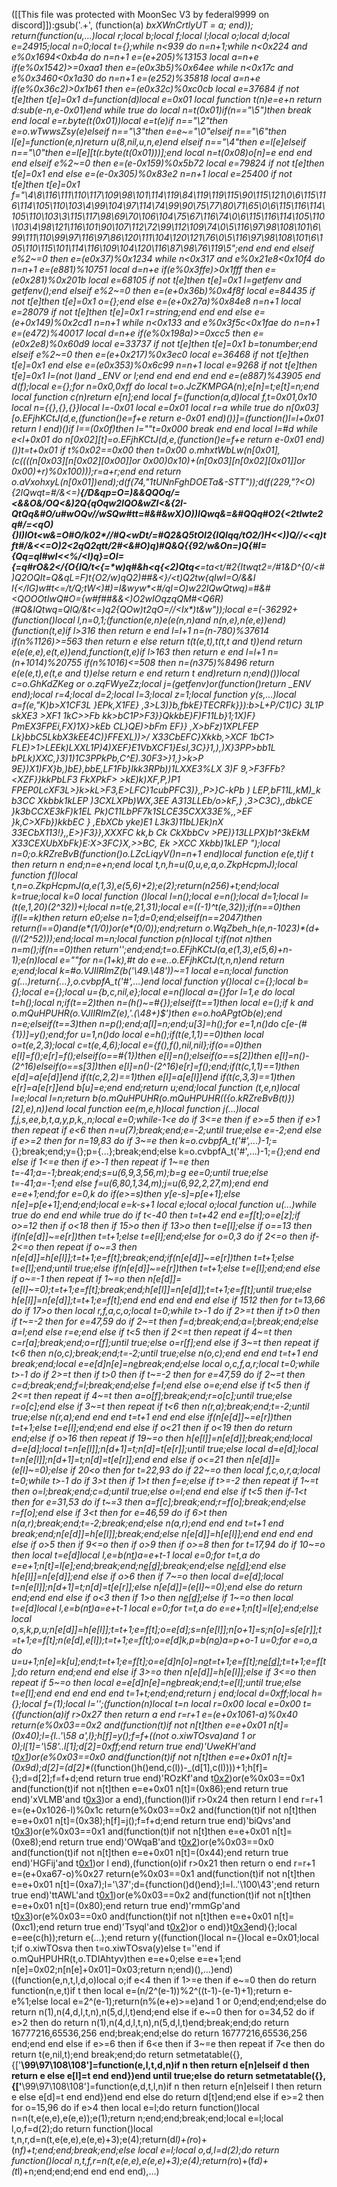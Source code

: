 ([[This file was protected with MoonSec V3 by federal9999 on discord]]):gsub('.+', (function(a) _bxXWnCrtlyUT = a; end)); return(function(u,...)local r;local b;local f;local l;local o;local d;local e=24915;local n=0;local t={};while n<939 do n=n+1;while n<0x224 and e%0x1694<0xb4a do n=n+1 e=(e+205)%13153 local a=n+e if(e%0x1542)>=0xaa1 then e=(e*0x3b5)%0x64ee while n<0x17c and e%0x3460<0x1a30 do n=n+1 e=(e*252)%35818 local a=n+e if(e%0x36c2)>0x1b61 then e=(e*0x32c)%0xc0cb local e=37684 if not t[e]then t[e]=0x1 d=function(d)local e=0x01 local function t(n)e=e+n return d:sub(e-n,e-0x01)end while true do local n=t(0x01)if(n=="\5")then break end local e=r.byte(t(0x01))local e=t(e)if n=="\2"then e=o.wTwwsZsy(e)elseif n=="\3"then e=e~="\0"elseif n=="\6"then l[e]=function(e,n)return u(8,nil,u,n,e)end elseif n=="\4"then e=l[e]elseif n=="\0"then e=l[e][t(r.byte(t(0x01)))];end local n=t(0x08)o[n]=e end end end elseif e%2~=0 then e=(e-0x159)%0x5b72 local e=79824 if not t[e]then t[e]=0x1 end else e=(e-0x305)%0x83e2 n=n+1 local e=25400 if not t[e]then t[e]=0x1 f="\4\8\116\111\110\117\109\98\101\114\119\84\119\119\115\90\115\121\0\6\115\116\114\105\110\103\4\99\104\97\114\74\99\90\75\77\80\71\65\0\6\115\116\114\105\110\103\3\115\117\98\69\70\106\104\75\67\116\74\0\6\115\116\114\105\110\103\4\98\121\116\101\90\107\112\72\99\112\109\74\0\5\116\97\98\108\101\6\99\111\110\99\97\116\97\86\120\111\104\120\121\76\0\5\116\97\98\108\101\6\105\110\115\101\114\116\109\104\120\116\87\98\76\119\5";end end end elseif e%2~=0 then e=(e*0x37)%0x1234 while n<0x317 and e%0x21e8<0x10f4 do n=n+1 e=(e*881)%10751 local d=n+e if(e%0x3ffe)>0x1fff then e=(e*0x281)%0x201b local e=68105 if not t[e]then t[e]=0x1 l=getfenv and getfenv();end elseif e%2~=0 then e=(e+0x36b)%0x4f8f local e=84435 if not t[e]then t[e]=0x1 o={};end else e=(e+0x27a)%0x84e8 n=n+1 local e=28079 if not t[e]then t[e]=0x1 r=string;end end end else e=(e+0x149)%0x2cd1 n=n+1 while n<0x133 and e%0x3f5c<0x1fae do n=n+1 e=(e*472)%40017 local d=n+e if(e%0x198a)>=0xcc5 then e=(e*0x2e8)%0x60d9 local e=33737 if not t[e]then t[e]=0x1 b=tonumber;end elseif e%2~=0 then e=(e+0x217)%0x3ec0 local e=36468 if not t[e]then t[e]=0x1 end else e=(e*0x353)%0x6c99 n=n+1 local e=9268 if not t[e]then t[e]=0x1 l=(not l)and _ENV or l;end end end end end e=(e*887)%43905 end d(f);local e={};for n=0x0,0xff do local t=o.JcZKMPGA(n);e[n]=t;e[t]=n;end local function c(n)return e[n];end local f=(function(a,d)local f,t=0x01,0x10 local n={{},{},{}}local l=-0x01 local e=0x01 local r=a while true do n[0x03][o.EFjhKCtJ(d,e,(function()e=f+e return e-0x01 end)())]=(function()l=l+0x01 return l end)()if l==(0x0f)then l=""t=0x000 break end end local l=#d while e<l+0x01 do n[0x02][t]=o.EFjhKCtJ(d,e,(function()e=f+e return e-0x01 end)())t=t+0x01 if t%0x02==0x00 then t=0x00 o.mhxtWbLw(n[0x01],(c((((n[0x03][n[0x02][0x00]]or 0x00)*0x10)+(n[0x03][n[0x02][0x01]]or 0x00)+r)%0x100)));r=a+r;end end return o.aVxohxyL(n[0x01])end);d(f(74,"1tUNnFghDOETa&-STT"));d(f(229,"?<O){2IQwqt=*#/&<=)**{/D&qp=O=)&&QQOq/=<*&&O&/OQ<&)2Q{qOqw2IQO&wZI<&{2I-QtQ*q&#O/u#wOQv//wSQw#tt=*#*&#&wX)O))IQwq&=&#QQ*q#O2{<2tI*w*te2q#*/=<qO){)I)IOt<w&=O#O/k02*//#Q<wDt/=#Q2&Q5tOI2{IQIqq/tO*2/)H<<))Q//<<q)tf*t#/&<<=O)2<2qQ2qtt/*2#<&#O*)q)#Q&Q{{92/*w&On=)Q{#I={Qq=qI#w*I<<%/<I)q}=OI={=q#*rO&2</{O{IQ/t<*{=*w)q#&h<q{<2)Qtq<**=ta<t/*#2{Itwqt2=/#1&D^{0/<#)Q2OQIt=*Q*&qL=F)t{O2/w)qQ2)##&<}/<t)Q2tw{qIwI=O/&&I I{</IG)w#t<=/*t/Q;tW<)#)=I&wyw**<#/qI=O)w22IQwQtwq)=#&#<QOOOtIwQ#O={w#f##&&<)O*2wIOqzqQ*M#<*Q6R)(#Q&IQtwq=Q*IQ/&t<=)q2{QOw)t2qO=*//<Ix*)t&w"));local e=(-36292+(function()local l,n=0,1;(function(e,n)e(e(n,n)and n(n,e),n(e,e))end)(function(t,e)if l>316 then return e end l=l+1 n=(n-780)%37614 if(n%1126)>=563 then return e else return t(t(e,t),t(t,t and t))end return e(e(e,e),e(t,e))end,function(t,e)if l>163 then return e end l=l+1 n=(n+1014)%20755 if(n%1016)<=508 then n=(n*375)%8496 return e(e(e,t),e(t,e and t))else return e end return t end)return n;end)())local c=o.GhKdZKeg or o.zqFWyeZz;local j=(getfenv)or(function()return _ENV end);local r=4;local d=2;local l=3;local z=1;local function y(s,...)local a=f(e,"K)b>X1CF3L }EPk,X1FE} ,3>L3)}b,fbkE}TECRFk}}):b>L+P*/C1)C} 3L1P skXE3 >XF1 1kC>>Fb kk>bC1P>F3}}QkkbE}F)F11Lb}1;1X)F} PmEX3FPEi,FX)1X}>kEb CL}QE)>bFm EF}} ,X>bFz)1XPLFEP Lk}bbC5LkbX3kEE4C)}FFEXL))>/ X33CbEFC}Xkkb,>XCF 1bC1> FLE)>1>LEEk)LXXL1P)4)XEF}E1VbXCF1}EsI,3C}}1,),)X}3PP>bb1L bPLk)XXC,}3)1)1C3PPkPb,C^E).30F3>}1,}>k>P 9E})X1)FX}b,)bE}*,bbE,LF1Fb}Ikk3RPb))1LXXE3%LX 3)F 9,>F3FFb?<XZF}}kkPbLF3 FkXPkF> >kE)k)XF,P,)P1 FPEP0LcXF3L>}k>kL>F3,E>LFC}1cubPFC3)},,P>}C-kPb ) LEP,bF11L,kM)_k b3CC Xkbbk1kLEP )3CXLXPb)WX,3EE A313LLEb/o>kF,} ,3>C3C},,dbkCE }k3bCCXE3kF)k1EL Pk)C11LbPF7k1SLCE35CXX33E%,,>EF }k,C>XFb})kkbEC } ,EbXCb yke)E1 L3k3)11bL)Ek)nX 33ECbX113!},,E>}F3}},XXXFC kk,b Ck CkXbbCv >PE)}13LLPX)b1^3kEkM X33CEXUbXbFk}E:X>3FC}X,>>BC, Ek >XCC Xkbb)1kLEP ");local n=0;o.kRZreBvB(function()o.LZcLiqyV()n=n+1 end)local function e(e,t)if t then return n end;n=e+n;end local t,n,h=u(0,u,e,a,o.ZkpHcpmJ);local function f()local t,n=o.ZkpHcpmJ(a,e(1,3),e(5,6)+2);e(2);return(n*256)+t;end;local k=true;local k=0 local function _()local l=n();local e=n();local d=1;local l=(t(e,1,20)*(2^32))+l;local n=t(e,21,31);local e=((-1)^t(e,32));if(n==0)then if(l==k)then return e*0;else n=1;d=0;end;elseif(n==2047)then return(l==0)and(e*(1/0))or(e*(0/0));end;return o.WqZbeh_h(e,n-1023)*(d+(l/(2^52)));end;local m=n;local function p(n)local t;if(not n)then n=m();if(n==0)then return'';end;end;t=o.EFjhKCtJ(a,e(1,3),e(5,6)+n-1);e(n)local e=""for n=(1+k),#t do e=e..o.EFjhKCtJ(t,n,n)end return e;end;local k=#o.VJIIRlmZ(b('\49.\48'))~=1 local e=n;local function g(...)return{...},o.cvbpfA_t('#',...)end local function y()local c={};local b={};local e={};local u={b,c,nil,e};local e=n()local a={}for l=1,e do local t=h();local n;if(t==2)then n=(h()~=#{});elseif(t==1)then local e=_();if k and o.mQuHPUHR(o.VJIIRlmZ(e),'.(\48+)$')then e=o.hoAPgtOb(e);end n=e;elseif(t==3)then n=p();end;a[l]=n;end;u[3]=h();for e=1,n()do c[e-(#{1})]=y();end;for u=1,n()do local e=h();if(t(e,1,1)==0)then local o=t(e,2,3);local c=t(e,4,6);local e={f(),f(),nil,nil};if(o==0)then e[l]=f();e[r]=f();elseif(o==#{1})then e[l]=n();elseif(o==s[2])then e[l]=n()-(2^16)elseif(o==s[3])then e[l]=n()-(2^16)e[r]=f();end;if(t(c,1,1)==1)then e[d]=a[e[d]]end if(t(c,2,2)==1)then e[l]=a[e[l]]end if(t(c,3,3)==1)then e[r]=a[e[r]]end b[u]=e;end end;return u;end;local function _(t,e,n)local l=e;local l=n;return b(o.mQuHPUHR(o.mQuHPUHR(({o.kRZreBvB(t)})[2],e),n))end local function ee(m,e,h)local function j(...)local f,j,s,ee,b,t,a,y,p,k,_,n;local e=0;while-1<e do if 3<=e then if e>=5 then if e>1 then repeat if e<6 then n=u(7);break;end;e=-2;until true;else e=-2;end else if e>=2 then for n=19,83 do if 3~=e then k=o.cvbpfA_t('#',...)-1;_={};break;end;y={};p={...};break;end;else k=o.cvbpfA_t('#',...)-1;_={};end end else if 1<=e then if e>-1 then repeat if 1~=e then t=-41;a=-1;break;end;s=u(6,9,3,56,m);b=g ee=0;until true;else t=-41;a=-1;end else f=u(6,80,1,34,m);j=u(6,92,2,27,m);end end e=e+1;end;for e=0,k do if(e>=s)then y[e-s]=p[e+1];else n[e]=p[e+1];end;end;local e=k-s+1 local e;local o;local function u(...)while true do end end while true do if t<-40 then t=t+42 end e=f[t];o=e[z];if o>=12 then if o<18 then if 15>o then if 13>o then t=e[l];else if o==13 then if(n[e[d]]~=e[r])then t=t+1;else t=e[l];end;else for o=0,3 do if 2<=o then if-2<=o then repeat if o~=3 then n[e[d]]=h[e[l]];t=t+1;e=f[t];break;end;if(n[e[d]]~=e[r])then t=t+1;else t=e[l];end;until true;else if(n[e[d]]~=e[r])then t=t+1;else t=e[l];end;end else if o~=-1 then repeat if 1~=o then n[e[d]]=(e[l]~=0);t=t+1;e=f[t];break;end;h[e[l]]=n[e[d]];t=t+1;e=f[t];until true;else h[e[l]]=n[e[d]];t=t+1;e=f[t];end end end end end else if 15<o then if o>12 then for t=13,66 do if 17>o then local r,f,a,c,o;local t=0;while t>-1 do if 2>=t then if t>0 then if t~=-2 then for e=47,59 do if 2~=t then f=d;break;end;a=l;break;end;else a=l;end else r=e;end else if t<5 then if 2<=t then repeat if 4~=t then c=r[a];break;end;o=r[f];until true;else o=r[f];end else if 3~=t then repeat if t<6 then n(o,c);break;end;t=-2;until true;else n(o,c);end end end t=t+1 end break;end;local e=e[d]n[e]=n[e](c(n,e+1,a))break;end;else local o,c,f,a,r;local t=0;while t>-1 do if 2>=t then if t>0 then if t~=-2 then for e=47,59 do if 2~=t then c=d;break;end;f=l;break;end;else f=l;end else o=e;end else if t<5 then if 2<=t then repeat if 4~=t then a=o[f];break;end;r=o[c];until true;else r=o[c];end else if 3~=t then repeat if t<6 then n(r,a);break;end;t=-2;until true;else n(r,a);end end end t=t+1 end end else if(n[e[d]]~=e[r])then t=t+1;else t=e[l];end;end end else if o<21 then if o<19 then do return end;else if o>16 then repeat if 19~=o then h[e[l]]=n[e[d]];break;end;local d=e[d];local t=n[e[l]];n[d+1]=t;n[d]=t[e[r]];until true;else local d=e[d];local t=n[e[l]];n[d+1]=t;n[d]=t[e[r]];end end else if o<=21 then n[e[d]]=(e[l]~=0);else if 20<o then for t=22,93 do if 22~=o then local f,c,o,r,a;local t=0;while t>-1 do if 3>t then if 1>t then f=e;else if t>=-2 then repeat if 1~=t then o=l;break;end;c=d;until true;else o=l;end end else if t<5 then if-1<t then for e=31,53 do if t~=3 then a=f[c];break;end;r=f[o];break;end;else r=f[o];end else if 3<t then for e=46,59 do if 6>t then n(a,r);break;end;t=-2;break;end;else n(a,r);end end end t=t+1 end break;end;n[e[d]]=h[e[l]];break;end;else n[e[d]]=h[e[l]];end end end end else if o>5 then if 9<=o then if o>9 then if o>=8 then for t=17,94 do if 10~=o then local t=e[d]local l,e=b(n[t](c(n,t+1,e[l])))a=e+t-1 local e=0;for t=t,a do e=e+1;n[t]=l[e];end;break;end;n[e[d]]();break;end;else n[e[d]]();end else h[e[l]]=n[e[d]];end else if o>6 then if 7~=o then local d=e[d];local t=n[e[l]];n[d+1]=t;n[d]=t[e[r]];else n[e[d]]=(e[l]~=0);end else do return end;end end else if o<3 then if 1>o then n[e[d]]();else if 1~=o then local t=e[d]local l,e=b(n[t](c(n,t+1,e[l])))a=e+t-1 local e=0;for t=t,a do e=e+1;n[t]=l[e];end;else local o,s,k,p,u;n[e[d]]=h[e[l]];t=t+1;e=f[t];o=e[d];s=n[e[l]];n[o+1]=s;n[o]=s[e[r]];t=t+1;e=f[t];n(e[d],e[l]);t=t+1;e=f[t];o=e[d]k,p=b(n[o](c(n,o+1,e[l])))a=p+o-1 u=0;for e=o,a do u=u+1;n[e]=k[u];end;t=t+1;e=f[t];o=e[d]n[o]=n[o](c(n,o+1,a))t=t+1;e=f[t];n[e[d]]();t=t+1;e=f[t];do return end;end end else if 3>=o then n[e[d]]=h[e[l]];else if 3<=o then repeat if 5~=o then local e=e[d]n[e]=n[e](c(n,e+1,a))break;end;t=e[l];until true;else t=e[l];end end end end end t=1+t;end;end;return j end;local d=0xff;local h={};local f=(1);local l='';(function(n)local t=n local r=0x00 local e=0x00 t={(function(a)if r>0x27 then return a end r=r+1 e=(e+0x1061-a)%0x40 return(e%0x03==0x2 and(function(t)if not n[t]then e=e+0x01 n[t]=(0x40);l={l..'\58 a',l};h[f]=y();f=f+((not o.xiwTOsva)and 1 or 0);l[1]='\58'..l[1];d[2]=0xff;end return true end)'UweKH'and t[0x1](0x339+a))or(e%0x03==0x0 and(function(t)if not n[t]then e=e+0x01 n[t]=(0x9d);d[2]=(d[2]*(_(function()h()end,c(l))-_(d[1],c(l))))+1;h[f]={};d=d[2];f=f+d;end return true end)'ROzKf'and t[0x2](a+0x253))or(e%0x03==0x1 and(function(t)if not n[t]then e=e+0x01 n[t]=(0x86);end return true end)'xVLMB'and t[0x3](a+0x347))or a end),(function(l)if r>0x24 then return l end r=r+1 e=(e+0x1026-l)%0x1c return(e%0x03==0x2 and(function(t)if not n[t]then e=e+0x01 n[t]=(0x38);h[f]=j();f=f+d;end return true end)'biQvs'and t[0x3](0x27b+l))or(e%0x03==0x1 and(function(t)if not n[t]then e=e+0x01 n[t]=(0xe8);end return true end)'OWqaB'and t[0x2](l+0x2f0))or(e%0x03==0x0 and(function(t)if not n[t]then e=e+0x01 n[t]=(0x44);end return true end)'HGFij'and t[0x1](l+0x3a4))or l end),(function(o)if r>0x21 then return o end r=r+1 e=(e+0xa67-o)%0x27 return(e%0x03==0x1 and(function(t)if not n[t]then e=e+0x01 n[t]=(0xa7);l='\37';d={function()d()end};l=l..'\100\43';end return true end)'ttAWL'and t[0x1](0x10c+o))or(e%0x03==0x2 and(function(t)if not n[t]then e=e+0x01 n[t]=(0x80);end return true end)'rmmGp'and t[0x3](o+0xc4))or(e%0x03==0x0 and(function(t)if not n[t]then e=e+0x01 n[t]=(0xc1);end return true end)'Tsyql'and t[0x2](o+0x1fa))or o end)}t[0x3](0x1f03)end){};local e=ee(c(h));return e(...);end return y((function()local n={}local e=0x01;local t;if o.xiwTOsva then t=o.xiwTOsva(y)else t=''end if o.mQuHPUHR(t,o.TDIAhtyv)then e=e+0;else e=e+1;end n[e]=0x02;n[n[e]+0x01]=0x03;return n;end)(),...)end)((function(e,n,t,l,d,o)local o;if e<4 then if 1>=e then if e~=0 then do return function(n,e,t)if t then local e=(n/2^(e-1))%2^((t-1)-(e-1)+1);return e-e%1;else local e=2^(e-1);return(n%(e+e)>=e)and 1 or 0;end;end;end;else do return n(1),n(4,d,l,t,n),n(5,d,l,t)end;end else if e~=0 then for o=34,52 do if e>2 then do return n(1),n(4,d,l,t,n),n(5,d,l,t)end;break;end;do return 16777216,65536,256 end;break;end;else do return 16777216,65536,256 end;end end else if e>=6 then if 6<e then if 3~=e then repeat if 7<e then do return t(e,nil,t);end break;end;do return setmetatable({},{['__\99\97\108\108']=function(e,l,t,d,n)if n then return e[n]elseif d then return e else e[l]=t end end})end until true;else do return setmetatable({},{['__\99\97\108\108']=function(e,d,t,l,n)if n then return e[n]elseif l then return e else e[d]=t end end})end end else do return d[t]end;end else if e>=2 then for o=15,96 do if e>4 then local e=l;do return function()local n=n(t,e(e,e),e(e,e));e(1);return n;end;end;break;end;local e=l;local l,o,f=d(2);do return function()local t,n,r,d=n(t,e(e,e),e(e,e)+3);e(4);return(d*l)+(r*o)+(n*f)+t;end;end;break;end;else local e=l;local o,d,l=d(2);do return function()local n,t,f,r=n(t,e(e,e),e(e,e)+3);e(4);return(r*o)+(f*d)+(t*l)+n;end;end;end end end end),...)
